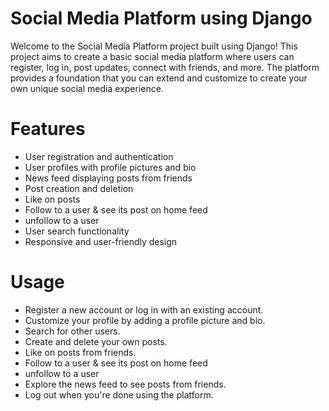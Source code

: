 # Social Media Platform using Django

Welcome to the Social Media Platform project built using Django! This project aims to create a basic social media platform where users can register, log in, post updates, connect with friends, and more. The platform provides a foundation that you can extend and customize to create your own unique social media experience.

# Features

- User registration and authentication
- User profiles with profile pictures and bio
- News feed displaying posts from friends
- Post creation and deletion
- Like on posts
- Follow to a user & see its post on home feed
- unfollow to a user
- User search functionality
- Responsive and user-friendly design

# Usage

- Register a new account or log in with an existing account.
- Customize your profile by adding a profile picture and bio.
- Search for other users.
- Create and delete your own posts.
- Like on posts from friends.
- Follow to a user & see its post on home feed
- unfollow to a user
- Explore the news feed to see posts from friends.
- Log out when you're done using the platform.



